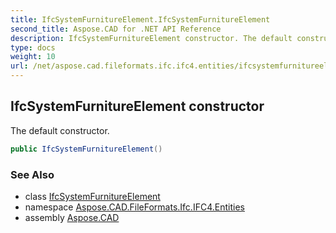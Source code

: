 ```yaml
---
title: IfcSystemFurnitureElement.IfcSystemFurnitureElement
second_title: Aspose.CAD for .NET API Reference
description: IfcSystemFurnitureElement constructor. The default constructor
type: docs
weight: 10
url: /net/aspose.cad.fileformats.ifc.ifc4.entities/ifcsystemfurnitureelement/ifcsystemfurnitureelement/
---
```

## IfcSystemFurnitureElement constructor

The default constructor.

```csharp
public IfcSystemFurnitureElement()
```

### See Also

* class [IfcSystemFurnitureElement](../)
* namespace [Aspose.CAD.FileFormats.Ifc.IFC4.Entities](../../ifcsystemfurnitureelement/)
* assembly [Aspose.CAD](../../../)


